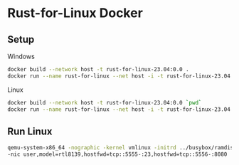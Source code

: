 # Rust-for-Linux Docker

## Setup

Windows

```sh
docker build --network host -t rust-for-linux-23.04:0.0 .
docker run --name rust-for-linux --net host -i -t rust-for-linux-23.04:0.0
```

Linux

```sh
docker build --network host -t rust-for-linux-23.04:0.0 `pwd`
docker run --name rust-for-linux --net host -i -t rust-for-linux-23.04:0.0
```

## Run Linux

```sh
qemu-system-x86_64 -nographic -kernel vmlinux -initrd ../busybox/ramdisk.img \
-nic user,model=rtl8139,hostfwd=tcp::5555-:23,hostfwd=tcp::5556-:8080
```

